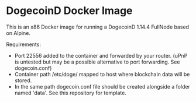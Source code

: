 # DogecoinD Docker Image
  This is an x86 Docker image for running a DogecoinD 1.14.4 FullNode based on Alpine.

  Requirements:
  - Port 22556 added to the container and forwarded by your router. (uPnP is untested but may be a possible alternative to port forwarding. See dogecoin.conf)
  - Container path /etc/doge/ mapped to host where blockchain data will be stored.
  - In the same path dogecoin.conf file should be created alongside a folder named 'data'. See this repository for template.